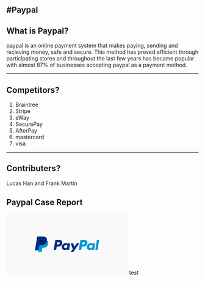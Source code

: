 #Paypal
---

## What is Paypal?
paypal is an online payment system that makes paying, sending and recieving money, safe and secure. This method has proved efficient through participating stores and throughout the last few years has became popular with almost 87% of businesses accepting paypal as a payment method.

---
## Competitors?

1. Braintree
2. Stripe
3. eWay
4. SecurePay
5. AfterPay
6. mastercard 
7. visa

---
## Contributers?
Lucas Han and Frank Martin

## Paypal Case Report
![](pp.png)
test
